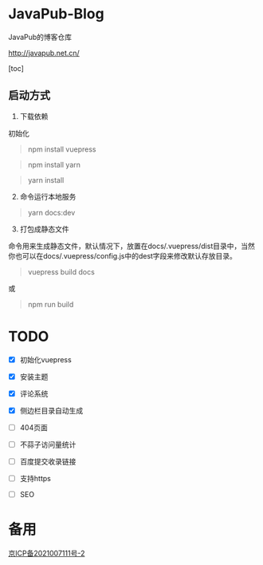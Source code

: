 # JavaPub-Blog

JavaPub的博客仓库

http://javapub.net.cn/

[toc]

## 启动方式


1. 下载依赖

初始化

> npm install vuepress

> npm install yarn

> yarn install


2. 命令运行本地服务

> yarn docs:dev


3. 打包成静态文件

命令用来生成静态文件，默认情况下，放置在docs/.vuepress/dist目录中，当然你也可以在docs/.vuepress/config.js中的dest字段来修改默认存放目录。

> vuepress build docs

或

> npm run build



# TODO

- [x] 初始化vuepress
- [x] 安装主题
- [x] 评论系统
- [x] 侧边栏目录自动生成
- [ ] 404页面
- [ ] 不蒜子访问量统计
- [ ] 百度提交收录链接
- [ ] 支持https
- [ ] SEO


# 备用

<a href='https://beian.miit.gov.cn/'>京ICP备2021007111号-2</a>